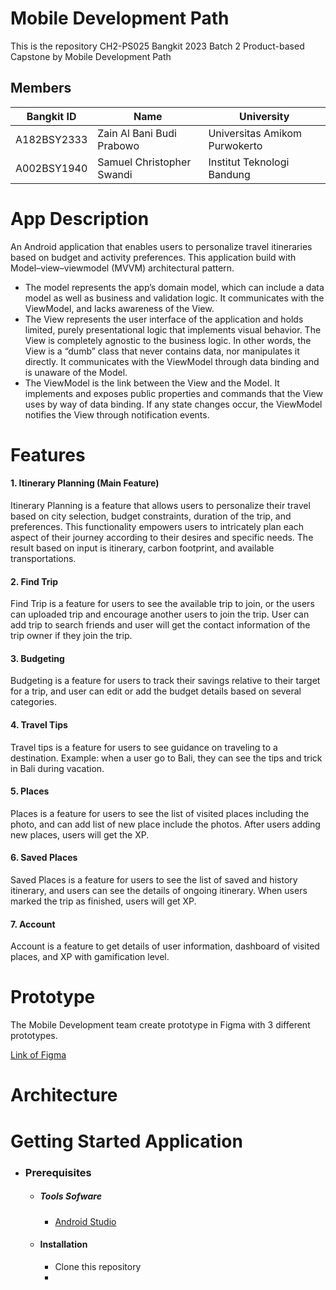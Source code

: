 # Mobile Development Path
This is the repository CH2-PS025 Bangkit 2023 Batch 2 Product-based Capstone by Mobile Development Path

##  Members
| Bangkit ID | Name | University |
|-----|-------|------|
| A182BSY2333   | Zain Al Bani Budi Prabowo	 |  Universitas Amikom Purwokerto	 |
| A002BSY1940	   |  Samuel Christopher Swandi  | Institut Teknologi Bandung | 

# App Description
An Android application that enables users to personalize travel itineraries based on budget and activity preferences. This application build with Model–view–viewmodel (MVVM) architectural pattern.
- The model represents the app’s domain model, which can include a data model as well as business and validation logic. It communicates with the ViewModel, and lacks awareness of the View.
- The View represents the user interface of the application and holds limited, purely presentational logic that implements visual behavior. The View is completely agnostic to the business logic. In other words, the View is a “dumb” class that never contains data, nor manipulates it directly. It communicates with the ViewModel through data binding and is unaware of the Model.
- The ViewModel is the link between the View and the Model. It implements and exposes public properties and commands that the View uses by way of data binding. If any state changes occur, the ViewModel notifies the View through notification events. 

# Features
#### 1. Itinerary Planning (**Main Feature**)
Itinerary Planning is a feature that allows users to personalize their travel based on city selection, budget constraints, duration of the trip, and preferences. This functionality empowers users to intricately plan each aspect of their journey according to their desires and specific needs. The result based on input is itinerary, carbon footprint, and available transportations. 

#### 2. Find Trip
Find Trip is a feature for users to see the available trip to join, or the users can uploaded trip and encourage another users to join the trip. User can add trip to search friends and user will get the contact information of the trip owner if they join the trip.

#### 3. Budgeting
Budgeting is a feature for users to track their savings relative to their target for a trip, and user can edit or add the budget details based on several categories.

#### 4. Travel Tips
Travel tips is a feature for users to see guidance on traveling to a destination. Example: when a user go to Bali, they can see the tips and trick in Bali during vacation.

#### 5. Places
Places is a feature for users to see the list of visited places including the photo, and can add list of new place include the photos. After users adding new places, users will get the XP.

#### 6. Saved Places
Saved Places is a feature for users to see the list of saved and history itinerary, and users can see the details of ongoing itinerary. When users marked the trip as finished, users will get XP.

#### 7. Account
Account is a feature to get details of user information, dashboard of visited places, and XP with gamification level.

# Prototype
The Mobile Development team create prototype in Figma with 3 different prototypes.

[Link of Figma](https://www.figma.com/file/RYR42lEEKWaN2UAzXJPsmw/User-Interface---Bangkit-Capstone-Project?type=design&node-id=0%3A1&mode=design&t=tSsswh441EavG5gK-1)

# Architecture


# Getting Started Application
  - ### Prerequisites
      - ##### Tools Sofware
        - [Android Studio](https://developer.android.com/studio)

      - #### Installation
        - Clone this repository
        - 
